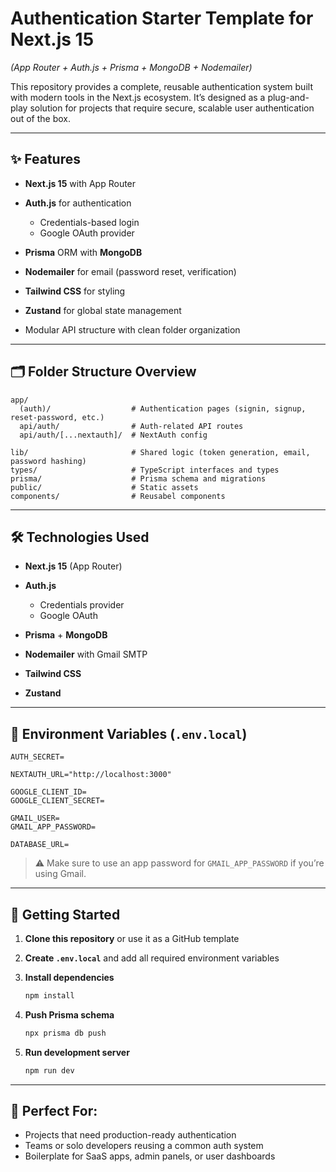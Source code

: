 # Authentication Starter Template for Next.js 15

*(App Router + Auth.js + Prisma + MongoDB + Nodemailer)*

This repository provides a complete, reusable authentication system built with modern tools in the Next.js ecosystem. It’s designed as a plug-and-play solution for projects that require secure, scalable user authentication out of the box.

---

## ✨ Features

* **Next.js 15** with App Router
* **Auth.js** for authentication

  * Credentials-based login
  * Google OAuth provider
* **Prisma** ORM with **MongoDB**
* **Nodemailer** for email (password reset, verification)
* **Tailwind CSS** for styling
* **Zustand** for global state management
* Modular API structure with clean folder organization

---

## 🗂 Folder Structure Overview

```
app/
  (auth)/                  # Authentication pages (signin, signup, reset-password, etc.)
  api/auth/                # Auth-related API routes
  api/auth/[...nextauth]/  # NextAuth config

lib/                       # Shared logic (token generation, email, password hashing)
types/                     # TypeScript interfaces and types
prisma/                    # Prisma schema and migrations
public/                    # Static assets
components/                # Reusabel components
```

---

## 🛠 Technologies Used

* **Next.js 15** (App Router)
* **Auth.js**

  * Credentials provider
  * Google OAuth
* **Prisma** + **MongoDB**
* **Nodemailer** with Gmail SMTP
* **Tailwind CSS**
* **Zustand**

---

## 🔐 Environment Variables (`.env.local`)

```env
AUTH_SECRET=

NEXTAUTH_URL="http://localhost:3000"

GOOGLE_CLIENT_ID=
GOOGLE_CLIENT_SECRET=

GMAIL_USER=
GMAIL_APP_PASSWORD=

DATABASE_URL=
```

> ⚠️ Make sure to use an app password for `GMAIL_APP_PASSWORD` if you’re using Gmail.

---

## 🚀 Getting Started

1. **Clone this repository** or use it as a GitHub template
2. **Create `.env.local`** and add all required environment variables
3. **Install dependencies**

   ```bash
   npm install
   ```
4. **Push Prisma schema**

   ```bash
   npx prisma db push
   ```
5. **Run development server**

   ```bash
   npm run dev
   ```

---

## 🧱 Perfect For:

* Projects that need production-ready authentication
* Teams or solo developers reusing a common auth system
* Boilerplate for SaaS apps, admin panels, or user dashboards

